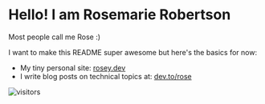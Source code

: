 # Hello! I am Rosemarie Robertson

Most people call me Rose :) 

I want to make this README super awesome but here's the basics for now:

* My tiny personal site: [rosey.dev](https://rosey.dev)
* I write blog posts on technical topics at: [dev.to/rose](https://dev.to/rose)

![visitors](https://visitor-badge.glitch.me/badge?page_id=github.rosey.visitor-badge)
